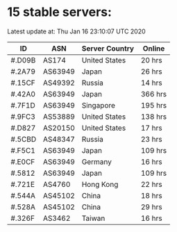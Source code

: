 # 15 stable servers:

Latest update at: Thu Jan 16 23:10:07 UTC 2020

| ID | ASN | Server Country | Online |
| -- | --- | -------------- | ------ |
| #.D09B | AS174 | United States | 20 hrs |
| #.2A79 | AS63949 | Japan | 26 hrs |
| #.15CF | AS49392 | Russia | 14 hrs |
| #.42A0 | AS63949 | Japan | 366 hrs |
| #.7F1D | AS63949 | Singapore | 195 hrs |
| #.9FC3 | AS53889 | United States | 138 hrs |
| #.D827 | AS20150 | United States | 17 hrs |
| #.5CBD | AS48347 | Russia | 23 hrs |
| #.F5C1 | AS63949 | Japan | 109 hrs |
| #.E0CF | AS63949 | Germany | 16 hrs |
| #.5812 | AS63949 | Japan | 109 hrs |
| #.721E | AS4760 | Hong Kong | 22 hrs |
| #.544A | AS45102 | China | 18 hrs |
| #.528A | AS45102 | China | 29 hrs |
| #.326F | AS3462 | Taiwan | 16 hrs |

